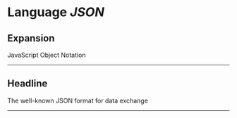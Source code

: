# Language *JSON*
## Expansion
JavaScript Object Notation

---
## Headline
The well-known JSON format for data exchange

---
